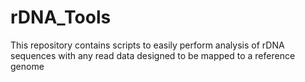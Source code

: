 # rDNA_Tools
This repository contains scripts to easily perform analysis of rDNA sequences with any read data designed to be mapped to a reference genome
